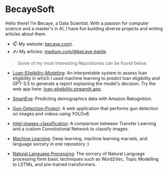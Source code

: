 # BecayeSoft

Hello there! I’m Becaye, a Data Scientist. With a passion for computer science and a master's in AI, I have fun building diverse projects and writing articles about them.
- 📫 My website: [becaye.com](https://becayesoft.github.io/)).
- ✍️ My articles: [medium.com/@becaye-balde](https://medium.com/@becaye-balde).

> Some of my most Interesting Repositories can be found below.

- [Loan-Eligibility-Modeling](https://github.com/BecayeSoft/Loan-Eligibility-Modeling): An interpretable system to assess loan eligibility in which I used machine learning to predict loan eligibility and GPT-3.5 to generate a report explaining the model's decision. Try the web app here: [loan-eligibility.streamlit.app](https://loan-eligibility.streamlit.app/).
  
- [SmartEye](https://github.com/BecayeSoft/SmartEye): Predicting demographics data with Amazon Rekognition.

- [Gun-Detection-Project](https://github.com/BecayeSoft/Gun-Detection-Project): A web application that performs gun detection on images and videos using YOLOv8.

- [Intel-images-classification](https://github.com/BecayeSoft/Intel-images-classification): A comparison between Transfer Learning and a custom Convolutional Network to classify images.

- [Machine Learning](https://github.com/BecayeSoft/Machine-Learning): Deep learning, machine learning marvels, and language sorcery in one repository :)

- [Natural Language Processing](https://github.com/BecayeSoft/Natural-Language-Processing): The sorcery of Natural Language processing form basic techniques such as Word2Vec, Topic Modelling to LSTMs, and pre-trained transformers.


<!---
BecayeSoft/BecayeSoft is a ✨ special ✨ repository because its `README.md` (this file) appears on your GitHub profile.
You can click the Preview link to take a look at your changes.
--->
